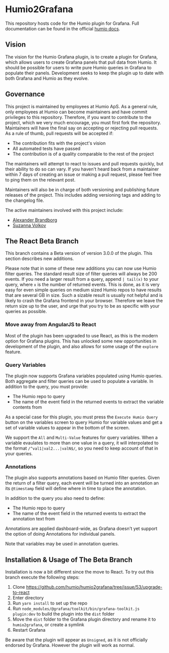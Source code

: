 # Humio2Grafana
This repository hosts code for the Humio plugin for Grafana. Full documentation can be found in the official [humio docs](https://docs.humio.com/integrations/other/grafana/).


## Vision
The vision for the Humio Grafana plugin, is to create a plugin for Grafana, which allows users to create Grafana panels that pull data from Humio. It should be possible for users to write pure Humio queries in Grafana to populate their panels. Development seeks to keep the plugin up to date with both Grafana and Humio as they evolve. 

## Governance
This project is maintained by employees at Humio ApS.
As a general rule, only employees at Humio can become maintainers and have commit privileges to this repository.
Therefore, if you want to contribute to the project, which we very much encourage, you must first fork the repository.
Maintainers will have the final say on accepting or rejecting pull requests.
As a rule of thumb, pull requests will be accepted if:
 
   * The contribution fits with the project's vision
   * All automated tests have passed
   * The contribution is of a quality comparable to the rest of the project
 
The maintainers will attempt to react to issues and pull requests quickly, but their ability to do so can vary.
If you haven't heard back from a maintainer within 7 days of creating an issue or making a pull request, please feel free to ping them on the relevant post.

Maintainers will also be in charge of both versioning and publishing future releases of the project. This includes adding versioning tags and adding to the changelog file.
 
The active maintainers involved with this project include:
  
   * [Alexander Brandborg](https://github.com/AlexanderBrandborg)
   * [Suzanna Volkov](https://github.com/Suzanna-Volkov)

## The React Beta Branch
This branch contains a Beta version of version 3.0.0 of the plugin. This section describes new additions.
 
Please note that in some of these new additions you can now use Humio filter queries. The standard result size of filter queries will always be 200 events. If you need a larger result from a query, append `| tail(x)` to your query, where `x` is the number of returned events. This is done, as it is very easy for even simple queries on medium sized Humio repos to have results that are several GB in size. Such a sizable result is usually not helpful and is likely to crash the Grafana frontend in your browser. Therefore we leave the return size up to the user, and urge that you try to be as specific with your queries as possible.

### Move away from AngularJS to React
Most of the plugin has been upgraded to use React, as this is the modern option for Grafana plugins. This has unlocked some new opportunities in development of the plugin, and also allows for some usage of the `explore` feature.

### Query Variables
The plugin now supports Grafana variables populated using Humio queries. Both aggregate and filter queries can be used to populate a variable.
In addition to the query, you must provide:
* The Humio repo to query
* The name of the event field in the returned events to extract the variable contents from

As a special case for this plugin, you must press the `Execute Humio Query` button on the variables screen to query Humio for variable values and get a set of variable values to appear in the bottom of the screen. 

We support the `All` and `Multi-Value` features for query variables. When a variable evaulates to more than one value in a query, it will interpolated to the format `/^val1|val2...|valN$/`, so you need to keep account of that in your queries.

### Annotations
The plugin also supports annotations based on Humio filter queries. Given the return of a filter query, each event will be turned into an annotation an its `@timestamp` field will define where in time to place the annotation. 

In addition to the query you also need to define:
* The Humio repo to query
* The name of the event field in the returned events to extract the annotation text from

Annotations are applied dashboard-wide, as Grafana doesn't yet support the option of doing Annotations for individual panels.

Note that variables may be used in annotation queries.
 
## Installation & Usage of The Beta Branch
Installation is now a bit different since the move to React. To try out this branch execute the following steps:
1. Clone https://github.com/humio/humio2grafana/tree/issue/53/upgrade-to-react
2. Enter directory
3. Run `yarn install` to set up the repo
4. Run `node_modules/@grafana/toolkit/bin/grafana-toolkit.js plugin:dev` to build the plugin into the `dist` folder
5. Move the `dist` folder to the Grafana plugin directory and rename it to `humio2grafana`, or create a symlink
6. Restart Grafana

Be aware that the plugin will appear as `Unsigned`, as it is not officially endorsed by Grafana. However the plugin will work as normal.

